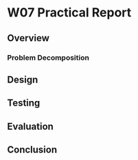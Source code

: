 

# W07 Practical Report

## Overview



### Problem Decomposition



## Design

## Testing

## Evaluation

## Conclusion


